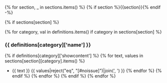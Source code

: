 {% for section, _ in sections.items() %}
{% if section %}{{section}}{% endif -%}

{% if sections[section] %}

{% for category, val in definitions.items() if category in sections[section] %}

### {{ definitions[category]['name'] }}
{% if definitions[category]['showcontent'] %}
{% for text, values in sections[section][category].items() %}
- {{ text }}  {{ values|reject("eq", "[#noissue]")|join(', ') }}
{% endfor %}
{% endif %}
{% endfor %}
{% endif %}
{% endfor %}
